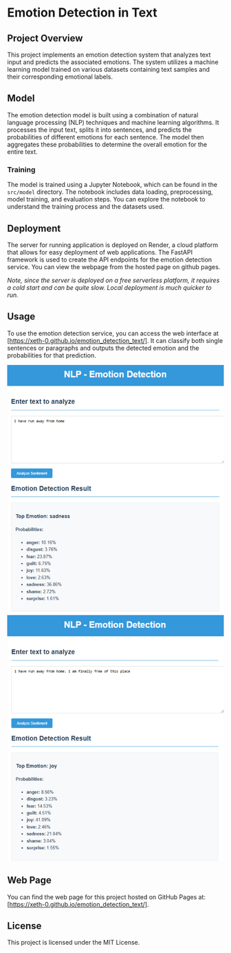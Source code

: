 # Emotion Detection in Text

## Project Overview
This project implements an emotion detection system that analyzes text input and predicts the associated emotions. The system utilizes a machine learning model trained on various datasets containing text samples and their corresponding emotional labels.

## Model
The emotion detection model is built using a combination of natural language processing (NLP) techniques and machine learning algorithms. It processes the input text, splits it into sentences, and predicts the probabilities of different emotions for each sentence. The model then aggregates these probabilities to determine the overall emotion for the entire text.

### Training
The model is trained using a Jupyter Notebook, which can be found in the `src/model` directory. The notebook includes data loading, preprocessing, model training, and evaluation steps. You can explore the notebook to understand the training process and the datasets used.

## Deployment
The server for running application is deployed on Render, a cloud platform that allows for easy deployment of web applications. The FastAPI framework is used to create the API endpoints for the emotion detection service. You can view the webpage from the hosted page on github pages.

*Note, since the server is deployed on a free serverless platform, it requires a cold start and can be quite slow. Local deployment is much quicker to run.*

## Usage
To use the emotion detection service, you can access the web interface at [https://xeth-0.github.io/emotion_detection_text/]. It can classify both single sentences or paragraphs and outputs the detected emotion and the probabilities for that prediction.

![alt text](./docs/image-1.png)
![alt text](./docs/image.png)
## Web Page
You can find the web page for this project hosted on GitHub Pages at: [https://xeth-0.github.io/emotion_detection_text/].

## License
This project is licensed under the MIT License.
